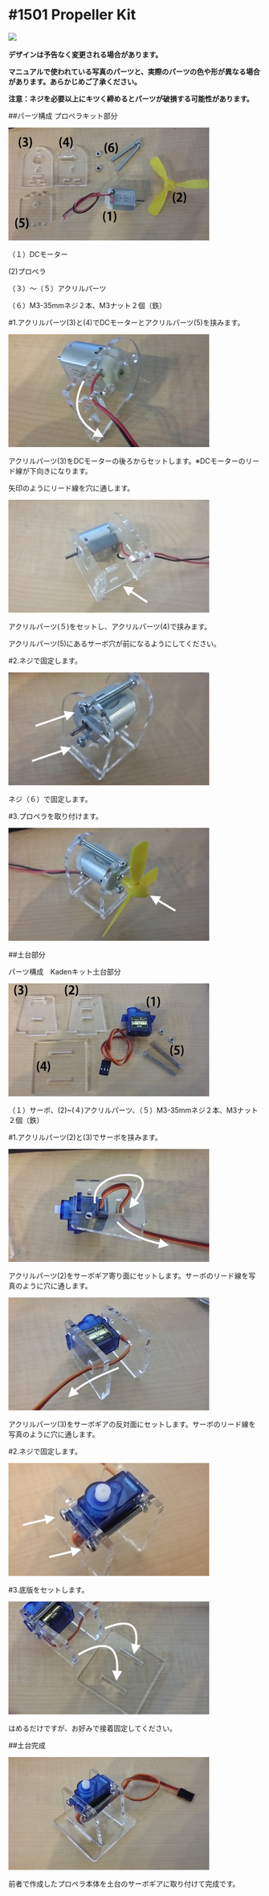 # #1501 Propeller Kit

![](http://staging.fabo.io/img/catalog/1501.png)

**デザインは予告なく変更される場合があります。**

**マニュアルで使われている写真のパーツと、実際のパーツの色や形が異なる場合があります。あらかじめご了承ください。**

**注意：ネジを必要以上にキツく締めるとパーツが破損する可能性があります。**


##パーツ構成 プロペラキット部分

![](/img/kit/manual/prpl01.jpg)

（１）DCモーター

(2)プロペラ

（３）〜（５）アクリルパーツ

（６）M3-35mmネジ２本、M3ナット２個（鉄）


#1.アクリルパーツ(3)と(4)でDCモーターとアクリルパーツ(5)を挟みます。


![](/img/kit/manual/prpl02.jpg)

アクリルパーツ(3)をDCモーターの後ろからセットします。※DCモーターのリード線が下向きになります。

矢印のようにリード線を穴に通します。

![](/img/kit/manual/prpl03.jpg)

アクリルパーツ(５)をセットし、アクリルパーツ(4)で挟みます。

アクリルパーツ(5)にあるサーボ穴が前になるようにしてください。

#2.ネジで固定します。

![](/img/kit/manual/prpl04.jpg)

ネジ（６）で固定します。

#3.プロペラを取り付けます。


![](/img/kit/manual/prpl05.jpg)


##土台部分

パーツ構成　Kadenキット土台部分

![](/img/kit/manual/dodai1.jpg)

（１）サーボ、(2)~(４)アクリルパーツ、（５）M3-35mmネジ２本、M3ナット２個（鉄）

#1.アクリルパーツ(2)と(3)でサーボを挟みます。

![](/img/kit/manual/dodai2.jpg)

アクリルパーツ(2)をサーボギア寄り面にセットします。サーボのリード線を写真のように穴に通します。

![](/img/kit/manual/dodai3.jpg)

アクリルパーツ(3)をサーボギアの反対面にセットします。サーボのリード線を写真のように穴に通します。

#2.ネジで固定します。

![](/img/kit/manual/dodai4.jpg)

#3.底版をセットします。

![](/img/kit/manual/dodai5.jpg)

はめるだけですが、お好みで接着固定してください。

##土台完成

![](/img/kit/manual/dodai6.jpg)

前者で作成したプロペラ本体を土台のサーボギアに取り付けて完成です。

